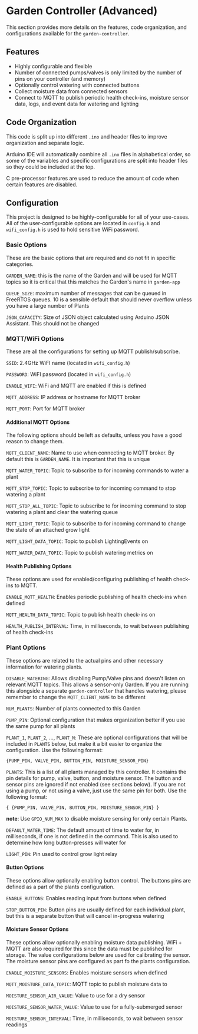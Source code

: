# Garden Controller (Advanced)
This section provides more details on the features, code organization, and configurations available for the `garden-controller`.

## Features
- Highly configurable and flexible
- Number of connected pumps/valves is only limited by the number of pins on your controller (and memory)
- Optionally control watering with connected buttons
- Collect moisture data from connected sensors
- Connect to MQTT to publish periodic health check-ins, moisture sensor data, logs, and event data for watering and lighting

## Code Organization
This code is split up into different `.ino` and header files to improve organization and separate logic.

Arduino IDE will automatically combine all `.ino` files in alphabetical order, so some of the variables and specific configurations are split into header files so they could be included at the top.

C pre-processor features are used to reduce the amount of code when certain features are disabled.

## Configuration
This project is designed to be highly-configurable for all of your use-cases. All of the user-configurable options are located in `config.h` and `wifi_config.h` is used to hold sensitive WiFi password.

### Basic Options
These are the basic options that are required and do not fit in specific categories.

`GARDEN_NAME`: this is the name of the Garden and will be used for MQTT topics so it is critical that this matches the Garden's name in `garden-app`

`QUEUE_SIZE`: maximum number of messages that can be queued in FreeRTOS queues. 10 is a sensible default that should never overflow unless you have a large number of Plants

`JSON_CAPACITY`: Size of JSON object calculated using Arduino JSON Assistant. This should not be changed

### MQTT/WiFi Options
These are all the configurations for setting up MQTT publish/subscribe.

`SSID`: 2.4GHz WiFI name (located in `wifi_config.h`)

`PASSWORD`: WiFI password (located in `wifi_config.h`)

`ENABLE_WIFI`: WiFi and MQTT are enabled if this is defined

`MQTT_ADDRESS`: IP address or hostname for MQTT broker

`MQTT_PORT`: Port for MQTT broker

#### Additional MQTT Options
The following options should be left as defaults, unless you have a good reason to change them.

`MQTT_CLIENT_NAME`: Name to use when connecting to MQTT broker. By default this is `GARDEN_NAME`. It is important that this is unique

`MQTT_WATER_TOPIC`: Topic to subscribe to for incoming commands to water a plant

`MQTT_STOP_TOPIC`: Topic to subscribe to for incoming command to stop watering a plant

`MQTT_STOP_ALL_TOPIC`: Topic to subscribe to for incoming command to stop watering a plant and clear the watering queue

`MQTT_LIGHT_TOPIC`: Topic to subscribe to for incoming command to change the state of an attached grow light

`MQTT_LIGHT_DATA_TOPIC`: Topic to publish LightingEvents on

`MQTT_WATER_DATA_TOPIC`: Topic to publish watering metrics on

#### Health Publishing Options
These options are used for enabled/configuring publishing of health check-ins to MQTT.

`ENABLE_MQTT_HEALTH`: Enables periodic publishing of health check-ins when defined

`MQTT_HEALTH_DATA_TOPIC`: Topic to publish health check-ins on

`HEALTH_PUBLISH_INTERVAL`: Time, in milliseconds, to wait between publishing of health check-ins

### Plant Options
These options are related to the actual pins and other necessary information for watering plants.

`DISABLE_WATERING`: Allows disabling Pump/Valve pins and doesn't listen on relevant MQTT topics. This allows a sensor-only Garden. If you are running this alongside a separate `garden-controller` that handles watering, please remember to change the `MQTT_CLIENT_NAME` to be different

`NUM_PLANTS`: Number of plants connected to this Garden

`PUMP_PIN`: Optional configuration that makes organization better if you use the same pump for all plants

`PLANT_1`, `PLANT_2`, ..., `PLANT_N`: These are optional configurations that will be included in `PLANTS` below, but make it a bit easier to organize the configuration. Use the following format:
```
{PUMP_PIN, VALVE_PIN, BUTTON_PIN, MOISTURE_SENSOR_PIN}
```

`PLANTS`: This is a list of all plants managed by this controller. It contains the pin details for pump, valve, button, and moisture sensor. The button and sensor pins are ignored if not enabled (see sections below). If you are not using a pump, or not using a valve, just use the same pin for both. Use the following format:
```
{ {PUMP_PIN, VALVE_PIN, BUTTON_PIN, MOISTURE_SENSOR_PIN} }
```
**note**: Use `GPIO_NUM_MAX` to disable moisture sensing for only certain Plants.

`DEFAULT_WATER_TIME`: The default amount of time to water for, in milliseconds, if one is not defined in the command. This is also used to determine how long button-presses will water for

`LIGHT_PIN`: Pin used to control grow light relay

#### Button Options
These options allow optionally enabling button control. The buttons pins are defined as a part of the plants configuration.

`ENABLE_BUTTONS`: Enables reading input from buttons when defined

`STOP_BUTTON_PIN`: Button pins are usually defined for each individual plant, but this is a separate button that will cancel in-progress watering

#### Moisture Sensor Options
These options allow optionally enabling moisture data publishing. WiFi + MQTT are also required for this since the data must be published for storage. The value configurations below are used for calibrating the sensor. The moisture sensor pins are configured as part fo the plants configuration.

`ENABLE_MOISTURE_SENSORS`: Enables moisture sensors when defined

`MQTT_MOISTURE_DATA_TOPIC`: MQTT topic to publish moisture data to

`MOISTURE_SENSOR_AIR_VALUE`: Value to use for a dry sensor

`MOISTURE_SENSOR_WATER_VALUE`: Value to use for a fully-submerged sensor

`MOISTURE_SENSOR_INTERVAL`: Time, in milliseconds, to wait between sensor readings
